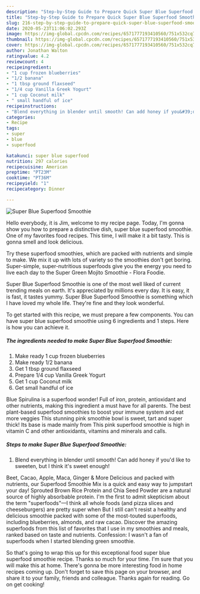 ```yaml
---
description: "Step-by-Step Guide to Prepare Quick Super Blue Superfood Smoothie"
title: "Step-by-Step Guide to Prepare Quick Super Blue Superfood Smoothie"
slug: 216-step-by-step-guide-to-prepare-quick-super-blue-superfood-smoothie
date: 2020-05-23T11:06:02.293Z
image: https://img-global.cpcdn.com/recipes/6571777193410560/751x532cq70/super-blue-superfood-smoothie-recipe-main-photo.jpg
thumbnail: https://img-global.cpcdn.com/recipes/6571777193410560/751x532cq70/super-blue-superfood-smoothie-recipe-main-photo.jpg
cover: https://img-global.cpcdn.com/recipes/6571777193410560/751x532cq70/super-blue-superfood-smoothie-recipe-main-photo.jpg
author: Jonathan Walton
ratingvalue: 4.2
reviewcount: 4
recipeingredient:
- "1 cup frozen blueberries"
- "1/2 banana"
- "1 tbsp ground flaxseed"
- "1/4 cup Vanilla Greek Yogurt"
- "1 cup Coconut milk"
- " small handful of ice"
recipeinstructions:
- "Blend everything in blender until smooth! Can add honey if you&#39;d like to sweeten,  but I think it&#39;s sweet enough!"
categories:
- Recipe
tags:
- super
- blue
- superfood

katakunci: super blue superfood 
nutrition: 297 calories
recipecuisine: American
preptime: "PT23M"
cooktime: "PT36M"
recipeyield: "1"
recipecategory: Dinner

---
```



![Super Blue Superfood Smoothie](https://img-global.cpcdn.com/recipes/6571777193410560/751x532cq70/super-blue-superfood-smoothie-recipe-main-photo.jpg)

Hello everybody, it is Jim, welcome to my recipe page. Today, I'm gonna show you how to prepare a distinctive dish, super blue superfood smoothie. One of my favorites food recipes. This time, I will make it a bit tasty. This is gonna smell and look delicious.

Try these superfood smoothies, which are packed with nutrients and simple to make. We mix it up with lots of variety so the smoothies don&#39;t get boring. Super-simple, super-nutritious superfoods give you the energy you need to live each day to the Super Green Mojito Smoothie - Flora Foodie.

Super Blue Superfood Smoothie is one of the most well liked of current trending meals on earth. It's appreciated by millions every day. It is easy, it is fast, it tastes yummy. Super Blue Superfood Smoothie is something which I have loved my whole life. They're fine and they look wonderful.


To get started with this recipe, we must prepare a few components. You can have super blue superfood smoothie using 6 ingredients and 1 steps. Here is how you can achieve it.

##### The ingredients needed to make Super Blue Superfood Smoothie:

1. Make ready 1 cup frozen blueberries
1. Make ready 1/2 banana
1. Get 1 tbsp ground flaxseed
1. Prepare 1/4 cup Vanilla Greek Yogurt
1. Get 1 cup Coconut milk
1. Get  small handful of ice


Blue Spirulina is a superfood wonder! Full of iron, protein, antioxidant and other nutrients, making this ingredient a must have for all parents. The best plant-based superfood smoothies to boost your immune system and eat more veggies This stunning pink smoothie bowl is sweet, tart and super thick! Its base is made mainly from This pink superfood smoothie is high in vitamin C and other antioxidants, vitamins and minerals and calls. 

##### Steps to make Super Blue Superfood Smoothie:

1. Blend everything in blender until smooth! Can add honey if you&#39;d like to sweeten,  but I think it&#39;s sweet enough!


Beet, Cacao, Apple, Maca, Ginger &amp; More Delicious and packed with nutrients, our Superfood Smoothie Mix is a quick and easy way to jumpstart your day! Sprouted Brown Rice Protein and Chia Seed Powder are a natural source of highly absorbable protein. I&#39;m the first to admit skepticism about the term &#34;superfoods&#34;—I think all whole foods (and pizza slices and cheeseburgers) are pretty super when But I still can&#39;t resist a healthy and delicious smoothie packed with some of the most-touted superfoods, including blueberries, almonds, and raw cacao. Discover the amazing superfoods from this list of favorites that I use in my smoothies and meals, ranked based on taste and nutrients. Confession: I wasn&#39;t a fan of superfoods when I started blending green smoothie. 

So that's going to wrap this up for this exceptional food super blue superfood smoothie recipe. Thanks so much for your time. I'm sure that you will make this at home. There's gonna be more interesting food in home recipes coming up. Don't forget to save this page on your browser, and share it to your family, friends and colleague. Thanks again for reading. Go on get cooking!
